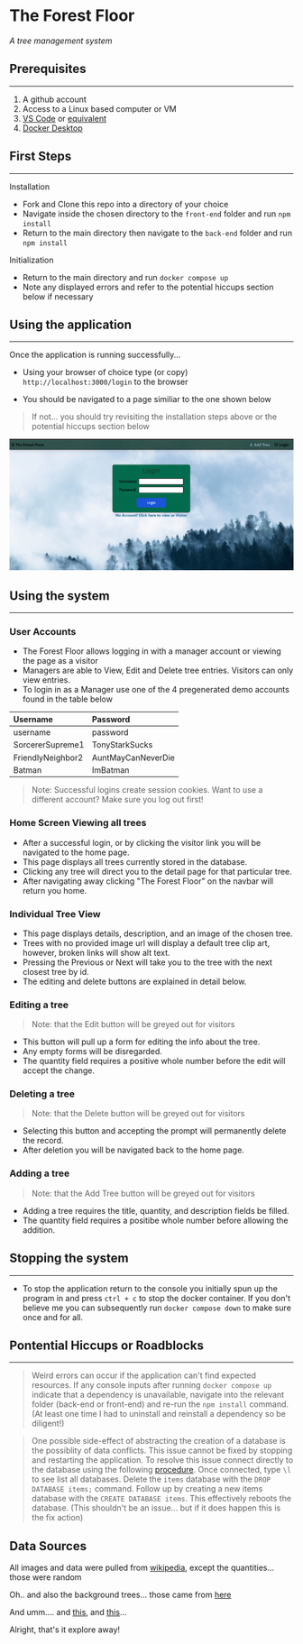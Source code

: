 # The Forest Floor

_A tree management system_

## Prerequisites
---
1. A github account
2. Access to a Linux based computer or VM
2. [VS Code](https://code.visualstudio.com/download) or [equivalent](https://www.g2.com/products/visual-studio-code/competitors/alternatives)
3. [Docker Desktop](https://www.docker.com/products/docker-desktop/)

## First Steps

---

Installation

- Fork and Clone this repo into a directory of your choice
- Navigate inside the chosen directory to the `front-end` folder and run `npm install`
- Return to the main directory then navigate to the `back-end` folder and run `npm install`

Initialization

- Return to the main directory and run `docker compose up`
- Note any displayed errors and refer to the potential hiccups section below if necessary

## Using the application

---

Once the application is running successfully...

- Using your browser of choice type (or copy) `http://localhost:3000/login` to the browser

- You should be navigated to a page similiar to the one shown below
> If not... you should try revisiting the installation steps above or the potential hiccups section below

![alt text](./Assets/login.gif "Login Page")

## Using the system

---

### User Accounts
- The Forest Floor allows logging in with a manager account or viewing the page as a visitor
- Managers are able to View, Edit and Delete tree entries. Visitors can only view entries.
- To login in as a Manager use one of the 4 pregenerated demo accounts found in the table below

| Username          |           Password | 
|:------------------|:-------------------|
| username          | password           |
| SorcererSupreme1  | TonyStarkSucks     | 
| FriendlyNeighbor2 | AuntMayCanNeverDie |
| Batman            | ImBatman           |

> Note: Successful logins create session cookies. Want to use a different account? Make sure you log out first!

### Home Screen Viewing all trees
  - After a successful login, or by clicking the visitor link you will be navigated to the home page. 
  - This page displays all trees currently stored in the database.
  - Clicking any tree will direct you to the detail page for that particular tree.
  - After navigating away clicking "The Forest Floor" on the navbar will return you home. 

### Individual Tree View
  - This page displays details, description, and an image of the chosen tree.
  - Trees with no provided image url will display a default tree clip art, however, broken links will show alt text.
  - Pressing the Previous or Next will take you to the tree with the next closest tree by id.
  - The editing and delete buttons are explained in detail below.

### Editing a tree
  > Note: that the Edit button will be greyed out for visitors
  - This button will pull up a form for editing the info about the tree.
  - Any empty forms will be disregarded.
  - The quantity field requires a positive whole number before the edit will accept the change.

### Deleting a tree
  > Note: that the Delete button will be greyed out for visitors
  - Selecting this button and accepting the prompt will permanently delete the record.
  - After deletion you will be navigated back to the home page.

### Adding a tree
  > Note: that the Add Tree button will be greyed out for visitors
  - Adding a tree requires the title, quantity, and description fields be filled.
  - The quantity field requires a positibe whole number before allowing the addition.

## Stopping the system
---
 - To stop the application return to the console you initially spun up the program in and press ```ctrl + c``` to stop the docker container.  If you don't believe me you can subsequently run ```docker compose down``` to make sure once and for all.

## Pontential Hiccups or Roadblocks

---
> Weird errors can occur if the application can't find expected resources.  If any console inputs after running ```docker compose up``` indicate that a dependency is unavailable, navigate into the relevant folder (back-end or front-end) and re-run the ```npm install``` command. (At least one time I had to uninstall and reinstall a dependency so be diligent!)

> One possible side-effect of abstracting the creation of a database is the possiblity of data conflicts.  This issue cannot be fixed by stopping and restarting the application.  To resolve this issue connect directly to the database using the following [procedure](https://stackoverflow.com/questions/37694987/connecting-to-postgresql-in-a-docker-container-from-outside). Once connected, type ```\l``` to see list all databases.  Delete the ```items``` database with the ```DROP DATABASE items;``` command.  Follow up by creating a new items database with the ```CREATE DATABASE items```.  This effectively reboots the database.  (This shouldn't be an issue... but if it does happen this is the fix action)

>



## Data Sources
All images and data were pulled from [wikipedia](https://en.wikipedia.org/wiki/Category:Trees_of_North_America), except the quantities... those were random

Oh.. and also the background trees... those came from [here](https://www.pexels.com/photo/trees-with-fog-158672/)

And umm.... and [this](https://pixabay.com/vectors/oak-tree-forest-wood-plant-nature-156092/), and [this](https://www.flaticon.com/free-icon/tree_489969?term=tree&page=1&position=9&origin=tag&related_id=489969)...

Alright, that's it explore away!

